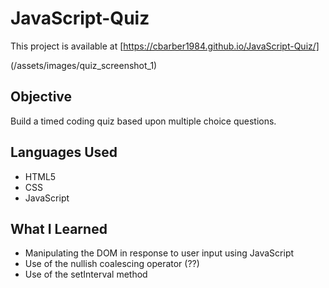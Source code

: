 # JavaScript-Quiz

This project is available at [https://cbarber1984.github.io/JavaScript-Quiz/]

(/assets/images/quiz_screenshot_1)

## Objective
Build a timed coding quiz based upon multiple choice questions.

## Languages Used
- HTML5
- CSS
- JavaScript

## What I Learned
- Manipulating the DOM in response to user input using JavaScript
- Use of the nullish coalescing operator (??)
- Use of the setInterval method